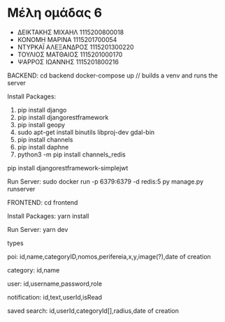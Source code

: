 # Μέλη ομάδας 6
- ΔΕΙΚΤΑΚΗΣ ΜΙΧΑΗΛ 1115200800018
- ΚΟΝΟΜΗ ΜΑΡΙΝΑ 1115201700054
- ΝΤΥΡΚΑΪ ΑΛΕΞΑΝΔΡΟΣ 1115201300220
- ΤΟΥΛΙΟΣ ΜΑΤΘΑΙΟΣ 1115201000170
- ΨΑΡΡΟΣ ΙΩΑΝΝΗΣ 1115201800216

BACKEND:
cd backend
docker-compose up // builds a venv and runs the server

Install Packages:
1) pip install django
2) pip install djangorestframework
3) pip install geopy
4) sudo apt-get install binutils libproj-dev gdal-bin
5) pip install channels
6) pip install daphne
7) python3 -m pip install channels_redis

pip install djangorestframework-simplejwt

Run Server:
sudo docker run -p 6379:6379 -d redis:5
py manage.py runserver

FRONTEND:
cd frontend

Install Packages:
yarn install

Run Server:
yarn dev

types

poi:
id,name,categoryID,nomos,perifereia,x,y,image(?),date of creation

category:
id,name

user:
id,username,password,role

notification:
id,text,userId,isRead

saved search:
id,userId,categoryId[],radius,date of creation
